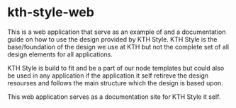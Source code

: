 # kth-style-web

This is a web application that serve as an example of and a documentation guide on how to use the design provided by KTH Style. KTH Style is the base/foundation of the design we use at KTH but not the complete set of all design elements for all applications.

KTH Style is build to fit and be a part of our node templates but could also be used in any application if the application it self retireve the design resourses and follows the main structure which the design is based upon.

This web application serves as a documentation site for KTH Style it self.
